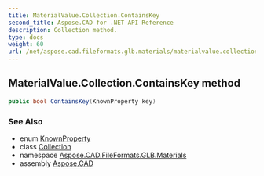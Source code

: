 ```yaml
---
title: MaterialValue.Collection.ContainsKey
second_title: Aspose.CAD for .NET API Reference
description: Collection method. 
type: docs
weight: 60
url: /net/aspose.cad.fileformats.glb.materials/materialvalue.collection/containskey/
---
```

## MaterialValue.Collection.ContainsKey method

```csharp
public bool ContainsKey(KnownProperty key)
```

### See Also

* enum [KnownProperty](../../knownproperty/)
* class [Collection](../)
* namespace [Aspose.CAD.FileFormats.GLB.Materials](../../materialvalue.collection/)
* assembly [Aspose.CAD](../../../)


